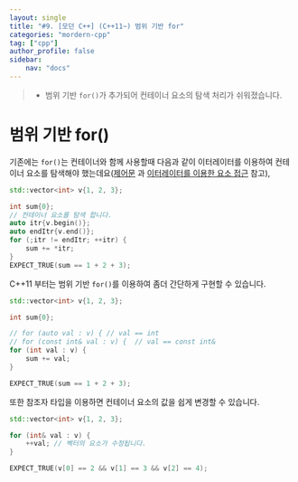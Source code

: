 ```yaml
---
layout: single
title: "#9. [모던 C++] (C++11~) 범위 기반 for"
categories: "mordern-cpp"
tag: ["cpp"]
author_profile: false
sidebar: 
    nav: "docs"
---
```


> * 범위 기반 `for()`가 추가되어 컨테이너 요소의 탐색 처리가 쉬워졌습니다.

# 범위 기반 for()

기존에는 `for()`는 컨테이너와 함께 사용할때 다음과 같이 이터레이터를 이용하여 컨테이너 요소를 탐색해야 했는데요([제어문](https://tango1202.github.io/classic-cpp-guide/classic-cpp-guide-statements/) 과 [이터레이터를 이용한 요소 접근](https://tango1202.github.io/classic-cpp-stl/classic-cpp-stl-iterator/#%EC%9D%B4%ED%84%B0%EB%A0%88%EC%9D%B4%ED%84%B0%EB%A5%BC-%EC%9D%B4%EC%9A%A9%ED%95%9C-%EC%9A%94%EC%86%8C-%EC%A0%91%EA%B7%BC) 참고),

```cpp
std::vector<int> v{1, 2, 3};

int sum{0};
// 컨테이너 요소를 탐색 합니다.
auto itr{v.begin()};
auto endItr{v.end()};
for (;itr != endItr; ++itr) {
    sum += *itr;
}
EXPECT_TRUE(sum == 1 + 2 + 3);
```

C++11 부터는 범위 기반 `for()`를 이용하여 좀더 간단하게 구현할 수 있습니다.

```cpp
std::vector<int> v{1, 2, 3};

int sum{0};

// for (auto val : v) { // val == int
// for (const int& val : v) {  // val == const int&
for (int val : v) {
    sum += val;
}

EXPECT_TRUE(sum == 1 + 2 + 3);
```

또한 참조자 타입을 이용하면 컨테이너 요소의 값을 쉽게 변경할 수 있습니다.

```cpp
std::vector<int> v{1, 2, 3};

for (int& val : v) {
    ++val; // 벡터의 요소가 수정됩니다.
}

EXPECT_TRUE(v[0] == 2 && v[1] == 3 && v[2] == 4);
```


